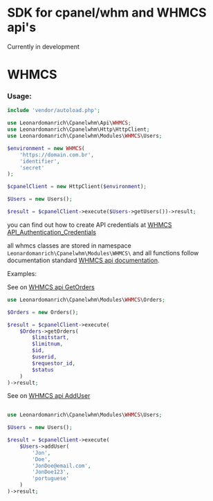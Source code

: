 # SDK for cpanel/whm and WHMCS api's

Currently in development

# WHMCS

### Usage:

```php 
include 'vendor/autoload.php';

use Leonardomanrich\Cpanelwhm\Api\WHMCS;
use Leonardomanrich\Cpanelwhm\Http\HttpClient;
use Leonardomanrich\Cpanelwhm\Modules\WHMCS\Users;

$environment = new WHMCS(
    'https://domain.com.br',
    'identifier',
    'secret'
);

$cpanelClient = new HttpClient($environment);

$Users = new Users();

$result = $cpanelClient->execute($Users->getUsers())->result;
```

you can find out how to create API credentials
at [WHMCS API_Authentication_Credentials](https://docs.whmcs.com/API_Authentication_Credentials#Creating_Admin_API_Authentication_Credentials)

all whmcs classes are stored in namespace `Leonardomanrich\Cpanelwhm\Modules\WHMCS\` and all functions follow
documentation standard [WHMCS api documentation](https://developers.whmcs.com/api/api-index/).

Examples:

See on [WHMCS api GetOrders](https://developers.whmcs.com/api-reference/getorders/)
```php
use Leonardomanrich\Cpanelwhm\Modules\WHMCS\Orders;

$Orders = new Orders();

$result = $cpanelClient->execute(
    $Orders->getOrders(
        $limitstart, 
        $limitnum, 
        $id, 
        $userid, 
        $requestor_id, 
        $status
    )
)->result;
```

See on [WHMCS api AddUser](https://developers.whmcs.com/api-reference/adduser/)
```php
    
use Leonardomanrich\Cpanelwhm\Modules\WHMCS\Users;

$Users = new Users();

$result = $cpanelClient->execute(
    $Users->addUser(
        'Jon',
        'Doe',
        'JonDoe@email.com',
        'JonDoe123',
        'portuguese'
    )
)->result;
```


